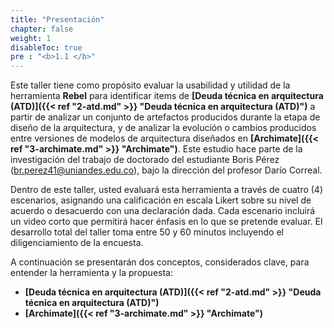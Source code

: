 ```yaml
---
title: "Presentación"
chapter: false
weight: 1
disableToc: true
pre : "<b>1.1 </b>"
---
```


Este taller tiene como propósito evaluar la usabilidad y utilidad de la herramienta **Rebel** para identificar items de **[Deuda técnica en arquitectura (ATD)]({{< ref "2-atd.md" >}} "Deuda técnica en arquitectura (ATD)")** a partir de analizar un conjunto de artefactos producidos durante la etapa de diseño de la arquitectura, y de analizar la evolución o cambios producidos entre versiones de modelos de arquitectura diseñados en **[Archimate]({{< ref "3-archimate.md" >}} "Archimate")**. Este estudio hace parte de la investigación del trabajo de doctorado del estudiante Boris Pérez ([br.perez41@uniandes.edu.co](mailto:br.perez41@uniandes.edu.co)), bajo la dirección del profesor Darío Correal.

Dentro de este taller, usted evaluará esta herramienta a través de cuatro (4) escenarios, asignando una calificación en escala Likert sobre su nivel de acuerdo o desacuerdo con una declaración dada. Cada escenario incluirá un video corto que permitirá hacer énfasis en lo que se pretende evaluar. El desarrollo total del taller toma entre 50 y 60 minutos incluyendo el diligenciamiento de la encuesta.

A continuación se presentarán dos conceptos, considerados clave, para entender la herramienta y la propuesta: 

* **[Deuda técnica en arquitectura (ATD)]({{< ref "2-atd.md" >}} "Deuda técnica en arquitectura (ATD)")**
* **[Archimate]({{< ref "3-archimate.md" >}} "Archimate")**